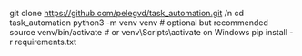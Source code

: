 git clone https://github.com/pelegvd/task_automation.git /n
cd task_automation
python3 -m venv venv         # optional but recommended
source venv/bin/activate     # or venv\Scripts\activate on Windows
pip install -r requirements.txt
